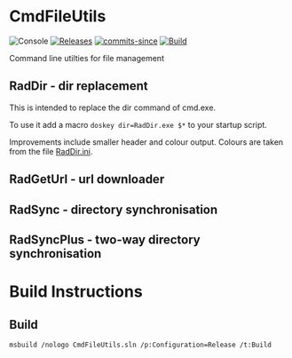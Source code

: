 # CmdFileUtils
![Console](https://img.shields.io/badge/platform-Console-blue.svg)
[![Releases](https://img.shields.io/github/release/RadAd/CmdFileUtils.svg)](https://github.com/RadAd/CmdFileUtils/releases/latest)
[![commits-since](https://img.shields.io/github/commits-since/RadAd/CmdFileUtils/latest.svg)](commits/master)
[![Build](https://img.shields.io/appveyor/ci/RadAd/CmdFileUtils.svg)](https://ci.appveyor.com/project/RadAd/CmdFileUtils)

Command line utilties for file management

## RadDir - dir replacement
This is intended to replace the dir command of cmd.exe.

To use it add a macro `doskey dir=RadDir.exe $*` to your startup script.

Improvements include smaller header and colour output.
Colours are taken from the file [RadDir.ini](RadDir/RadDir.ini).

## RadGetUrl - url downloader

## RadSync - directory synchronisation

## RadSyncPlus - two-way directory synchronisation

# Build Instructions

## Build
`msbuild /nologo CmdFileUtils.sln /p:Configuration=Release /t:Build`
